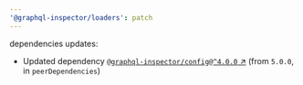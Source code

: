 ```yaml
---
'@graphql-inspector/loaders': patch
---
```

dependencies updates:
  - Updated dependency [`@graphql-inspector/config@^4.0.0`
    ↗︎](https://www.npmjs.com/package/@graphql-inspector/config/v/4.0.0) (from `5.0.0`, in
    `peerDependencies`)
